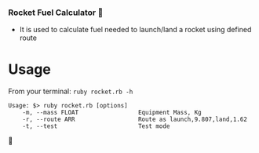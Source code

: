 ### Rocket Fuel Calculator 🚀
- It is used to calculate fuel needed to launch/land a rocket using defined route

# Usage
From your terminal:
`ruby rocket.rb -h`
```
Usage: $> ruby rocket.rb [options]
    -m, --mass FLOAT                 Equipment Mass, Kg
    -r, --route ARR                  Route as launch,9.807,land,1.62
    -t, --test                       Test mode
```
🚀

